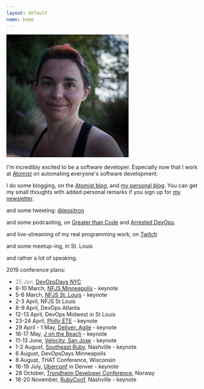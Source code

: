 ```yaml
---
layout: default
name: home
---
```

<img class="portrait" src="images/square-smallish.jpg" />

I'm incredibly excited to be a software developer. Especially now that I work at [Atomist](https://www.atomist.com) on automating everyone's software development.

I do some blogging, on the [Atomist blog](https://blog.atomist.com),
and [my personal blog](https://blog.jessitron.com). You can get my small thoughts with added personal remarks if you sign up for [my newsletter](https://tinyletter.com/jessitron).

and some tweeting: [@jessitron](http://twitter.com/jessitron)

and some podcasting, on [Greater than Code](http://www.greaterthancode.com) and [Arrested DevOps](https://www.arresteddevops.com/).

and live-streaming of my real programming work, on [Twitch](https://twitch.tv/jessitronica)

and some meetup-ing, in St. Louis

and rather a lot of speaking.

2019 conference plans:

* <span style="color:grey">25 Jan, [DevOpsDays NYC](https://www.devopsdays.org/events/2019-new-york-city/program/jessica-kerr/)</span>
* 8-10 March, [NFJS Minneapolis](https://nofluffjuststuff.com/conference/minneapolis/2019/03/home) - keynote
* 5-6 March, [NFJS St. Louis](https://nofluffjuststuff.com/conference/st_louis/2019/04/home) - keynote
* 2-3 April, NFJS St Louis
* 8-9 April, DevOps Atlanta
* 12-13 April, DevOps Midwest in St Louis
* 23-24 April, [Philly ETE](https://2019.phillyemergingtech.com/) - keynote
* 29 April - 1 May, [Deliver: Agile](https://www.agilealliance.org/deliveragile-2019/) - keynote
* 16-17 May, [J on the Beach](https://jonthebeach.com/) - keynote
* 11-13 June, [Velocity, San Jose](https://conferences.oreilly.com/velocity/vl-ca) - keynote
* 1-2 August, [Southeast Ruby](https://southeastruby.com/), Nashville - keynote
* 6 August, DevOpsDays Minneapolis
* 8 August, THAT Conference, Wisconsin
* 16-19 July, [Uberconf](https://uberconf.com/conference/denver/2019/07/home) in Denver - keynote
* 28 October, [Trondheim Developer Conference](https://2019.trondheimdc.no/), Norway
* 18-20 November, [RubyConf](https://rubyconf.org/), Nashville - keynote

